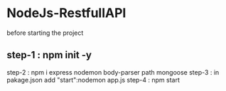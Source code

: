 # NodeJs-RestfullAPI

before starting the project
## step-1 : npm init -y
   step-2 : npm i express nodemon body-parser path mongoose 
   step-3 : in pakage.json add "start":nodemon app.js
   step-4 : npm start
